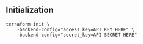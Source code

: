 ## Initialization

```
terraform init \
    -backend-config="access_key=API KEY HERE" \
    -backend-config="secret_key=API SECRET HERE"
```